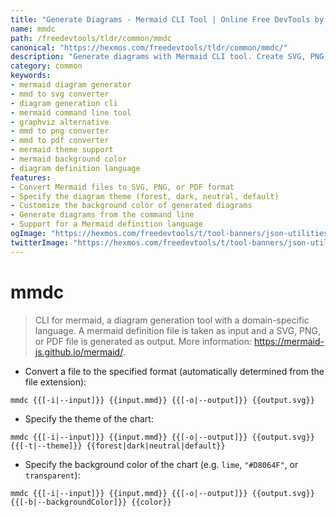 ```yaml
---
title: "Generate Diagrams - Mermaid CLI Tool | Online Free DevTools by Hexmos"
name: mmdc
path: /freedevtools/tldr/common/mmdc
canonical: "https://hexmos.com/freedevtools/tldr/common/mmdc/"
description: "Generate diagrams with Mermaid CLI tool. Create SVG, PNG, or PDF diagrams from Mermaid definition files. Free online tool, no registration required."
category: common
keywords:
- mermaid diagram generator
- mmd to svg converter
- diagram generation cli
- mermaid command line tool
- graphviz alternative
- mmd to png converter
- mmd to pdf converter
- mermaid theme support
- mermaid background color
- diagram definition language
features:
- Convert Mermaid files to SVG, PNG, or PDF format
- Specify the diagram theme (forest, dark, neutral, default)
- Customize the background color of generated diagrams
- Generate diagrams from the command line
- Support for a Mermaid definition language
ogImage: "https://hexmos.com/freedevtools/t/tool-banners/json-utilities-banner.png"
twitterImage: "https://hexmos.com/freedevtools/t/tool-banners/json-utilities-banner.png"
---
```


# mmdc

> CLI for mermaid, a diagram generation tool with a domain-specific language.
> A mermaid definition file is taken as input and a SVG, PNG, or PDF file is generated as output.
> More information: <https://mermaid-js.github.io/mermaid/>.

- Convert a file to the specified format (automatically determined from the file extension):

`mmdc {{[-i|--input]}} {{input.mmd}} {{[-o|--output]}} {{output.svg}}`

- Specify the theme of the chart:

`mmdc {{[-i|--input]}} {{input.mmd}} {{[-o|--output]}} {{output.svg}} {{[-t|--theme]}} {{forest|dark|neutral|default}}`

- Specify the background color of the chart (e.g. `lime`, `"#D8064F"`, or `transparent`):

`mmdc {{[-i|--input]}} {{input.mmd}} {{[-o|--output]}} {{output.svg}} {{[-b|--backgroundColor]}} {{color}}`
